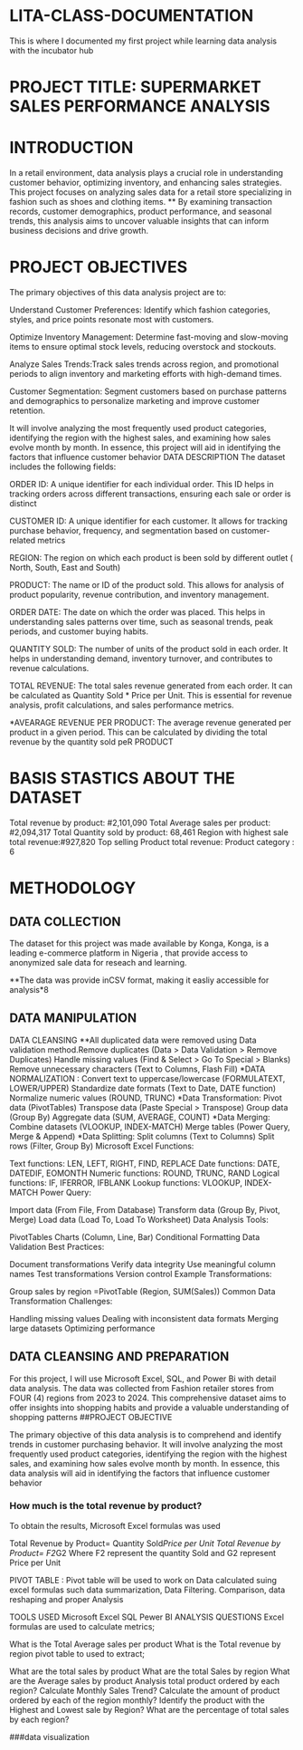 # LITA-CLASS-DOCUMENTATION
This is where I documented my first project while learning data analysis with the incubator hub
# PROJECT TITLE: SUPERMARKET SALES PERFORMANCE ANALYSIS
# INTRODUCTION
In a retail environment, data analysis plays a crucial role in understanding customer behavior, optimizing inventory, and enhancing sales strategies. This project focuses on analyzing sales data for a retail store specializing in fashion such as shoes and clothing items. ** By examining transaction records, customer demographics, product performance, and seasonal trends, this analysis aims to uncover valuable insights that can inform business decisions and drive growth.
# PROJECT OBJECTIVES
The primary objectives of this data analysis project are to:

Understand Customer Preferences: Identify which fashion categories, styles, and price points resonate most with customers.

Optimize Inventory Management: Determine fast-moving and slow-moving items to ensure optimal stock levels, reducing overstock and stockouts.

Analyze Sales Trends:Track sales trends across region, and promotional periods to align inventory and marketing efforts with high-demand times.

Customer Segmentation: Segment customers based on purchase patterns and demographics to personalize marketing and improve customer retention.

It will involve analyzing the most frequently used product categories, identifying the region with the highest sales, and examining how sales evolve month by month. In essence, this project will aid in identifying the factors that influence customer behavior
DATA DESCRIPTION
The dataset includes the following fields:

ORDER ID: A unique identifier for each individual order. This ID helps in tracking orders across different transactions, ensuring each sale or order is distinct

CUSTOMER ID: A unique identifier for each customer. It allows for tracking purchase behavior, frequency, and segmentation based on customer-related metrics

REGION: The region on which each product is been sold by different outlet ( North, South, East and South)

PRODUCT: The name or ID of the product sold. This allows for analysis of product popularity, revenue contribution, and inventory management.

ORDER DATE: The date on which the order was placed. This helps in understanding sales patterns over time, such as seasonal trends, peak periods, and customer buying habits.

QUANTITY SOLD: The number of units of the product sold in each order. It helps in understanding demand, inventory turnover, and contributes to revenue calculations.

TOTAL REVENUE: The total sales revenue generated from each order. It can be calculated as Quantity Sold * Price per Unit. This is essential for revenue analysis, profit calculations, and sales performance metrics.

*AVEARAGE REVENUE PER PRODUCT: The average revenue generated per product in a given period. This can be calculated by dividing the total revenue by the quantity sold peR PRODUCT

# BASIS STASTICS ABOUT THE DATASET
Total revenue by product: #2,101,090
Total Average sales per product: #2,094,317
Total Quantity sold by product: 68,461
Region with highest sale total revenue:#927,820
Top selling Product total revenue:
Product category : 6

# METHODOLOGY
## DATA COLLECTION
The dataset for this project was made available by Konga, Konga, is a leading e-commerce platform in Nigeria , that provide access to anonymized sale data for reseach and learning.

**The data was provide inCSV format, making it easliy accessible for analysis*8

## DATA MANIPULATION
DATA CLEANSING
**All duplicated data were removed using Data validation method.Remove duplicates (Data > Data Validation > Remove Duplicates)
Handle missing values (Find & Select > Go To Special > Blanks)
Remove unnecessary characters (Text to Columns, Flash Fill)
*DATA NORMALIZATION :
Convert text to uppercase/lowercase (FORMULATEXT, LOWER/UPPER)
Standardize date formats (Text to Date, DATE function)
Normalize numeric values (ROUND, TRUNC)
*Data Transformation:
Pivot data (PivotTables)
Transpose data (Paste Special > Transpose)
Group data (Group By)
Aggregate data (SUM, AVERAGE, COUNT)
*Data Merging:
Combine datasets (VLOOKUP, INDEX-MATCH)
Merge tables (Power Query, Merge & Append)
*Data Splitting:
Split columns (Text to Columns)
Split rows (Filter, Group By)
Microsoft Excel Functions:

Text functions: LEN, LEFT, RIGHT, FIND, REPLACE
Date functions: DATE, DATEDIF, EOMONTH
Numeric functions: ROUND, TRUNC, RAND
Logical functions: IF, IFERROR, IFBLANK
Lookup functions: VLOOKUP, INDEX-MATCH
Power Query:

Import data (From File, From Database)
Transform data (Group By, Pivot, Merge)
Load data (Load To, Load To Worksheet)
Data Analysis Tools:

PivotTables
Charts (Column, Line, Bar)
Conditional Formatting
Data Validation
Best Practices:

Document transformations
Verify data integrity
Use meaningful column names
Test transformations
Version control
Example Transformations:

Group sales by region =PivotTable (Region, SUM(Sales))
Common Data Transformation Challenges:

Handling missing values
Dealing with inconsistent data formats
Merging large datasets
Optimizing performance

## DATA CLEANSING AND PREPARATION
For this project, I will use Microsoft Excel, SQL, and Power Bi with detail data analysis. The data was collected from Fashion retailer stores from FOUR (4) regions from 2023 to 2024. This comprehensive dataset aims to offer insights into shopping habits and provide a valuable understanding of shopping patterns ##PROJECT OBJECTIVE

The primary objective of this data analysis is to comprehend and identify trends in customer purchasing behavior. It will involve analyzing the most frequently used product categories, identifying the region with the highest sales, and examining how sales evolve month by month. In essence, this data analysis will aid in identifying the factors that influence customer behavior
### How much is the total revenue by product?
To obtain the results, Microsoft Excel formulas was used

Total Revenue by Product= Quantity Sold*Price per Unit
Total Revenue by Product= F2*G2
Where F2 represent the quantity Sold and G2 represent Price per Unit

PIVOT TABLE : Pivot table will be used to work on Data calculated suing excel formulas such data summarization, Data Filtering. Comparison, data reshaping and proper Analysis

TOOLS USED
Microsoft Excel
SQL
Pewer BI
ANALYSIS QUESTIONS
Excel formulas are used to calculate metrics;

What is the Total Average sales per product
What is the Total revenue by region
pivot table to used to extract;

What are the total sales by product
What are the total Sales by region
What are the Average sales by product
Analysis total product ordered by each region?
Calculate Monthly Sales Trend?
Calculate the amount of product ordered by each of the region monthly?
Identify the product with the Highest and Lowest sale by Region?
What are the percentage of total sales by each region?


###data visualization 


